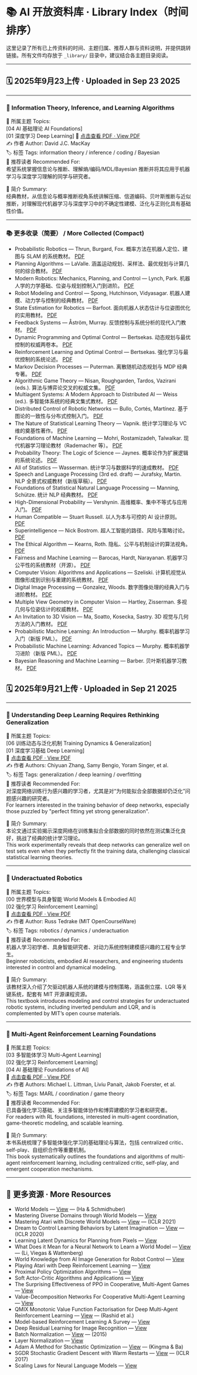 # 📚 AI 开放资料库 · Library Index（时间排序）

这里记录了所有已上传资料的时间、主题归属、推荐人群与资料说明，并提供跳转链接。所有文件均存放于 `_library/` 目录中，建议结合各主题目录阅读。

---

## 🗓 2025年9月23上传 · Uploaded in Sep 23 2025

---

### 📗 Information Theory, Inference, and Learning Algorithms

📂 所属主题 Topics:  
[04 AI 基础理论 AI Foundations]  
[01 深度学习 Deep Learning]
📄 [点击查看 PDF · View PDF](./Information_Theory_Inference_And_Learning_Algorithms.pdf)  
✍️ 作者 Author: David J.C. MacKay  
🏷️ 标签 Tags: information theory / inference / coding / Bayesian  
👥 推荐读者 Recommended For:  
希望系统掌握信息论与推断、理解熵/编码/MDL/Bayesian 推断并将其应用于机器学习与深度学习理解的同学与研究者。

📝 简介 Summary:  
经典教材，从信息论与概率推断视角系统讲解压缩、信道编码、贝叶斯推断与近似推断，对理解现代机器学习与深度学习中的不确定性建模、泛化与正则化具有基础性价值。

---

### 📚 更多收录（简要） / More Collected (Compact)

- Probabilistic Robotics — Thrun, Burgard, Fox. 概率方法在机器人定位、建图与 SLAM 的系统教材。 [PDF](./Thrun_Et_Al_2005_Probabilistic_Robotics.pdf)
- Planning Algorithms — LaValle. 涵盖运动规划、采样法、最优规划与计算几何的综合教材。 [PDF](./Planning_Algorithms.pdf)
- Modern Robotics: Mechanics, Planning, and Control — Lynch, Park. 机器人学的力学基础、位姿与规划控制入门到进阶。 [PDF](./Modern_Robotics.pdf)
- Robot Modeling and Control — Spong, Hutchinson, Vidyasagar. 机器人建模、动力学与控制的经典教材。 [PDF](./Robot_Modeling_And_Control_Compress.pdf)
- State Estimation for Robotics — Barfoot. 面向机器人状态估计与位姿图优化的实用教材。 [PDF](./State_Estimation_FOR_Robotics.pdf)
- Feedback Systems — Åström, Murray. 反馈控制与系统分析的现代入门教材。 [PDF](./Astrom_Feedback_2006.pdf)
- Dynamic Programming and Optimal Control — Bertsekas. 动态规划与最优控制的权威两卷本。 [PDF](./Dynamic_Programming_And_Optimal_Control_2014.pdf)
- Reinforcement Learning and Optimal Control — Bertsekas. 强化学习与最优控制的系统论述。 [PDF](./Reinforcement_Learning_Bertsekas_Draft.pdf)
- Markov Decision Processes — Puterman. 离散随机动态规划与 MDP 经典专著。 [PDF](./Markov_Decision_Process.pdf)
- Algorithmic Game Theory — Nisan, Roughgarden, Tardos, Vazirani (eds.). 算法与博弈论交叉的权威文集。 [PDF](./Algorithmic_Game_Theory.pdf)
- Multiagent Systems: A Modern Approach to Distributed AI — Weiss (ed.). 多智能体系统的经典文集式教材。 [PDF](./Multiagent_Systems_A_Modern_Approach_To_Distributed_Artificial_Intelligence_Gerhard_Weiss.pdf)
- Distributed Control of Robotic Networks — Bullo, Cortés, Martínez. 基于图论的一致性与分布式控制入门。 [PDF](./DCRN_Bullocortesmartinez_10mar09.pdf)
- The Nature of Statistical Learning Theory — Vapnik. 统计学习理论与 VC 维的奠基性著作。 [PDF](./Vladimir_Vapnik_The_Nature_Of_Statistical_Learning_Springer_2010.pdf)
- Foundations of Machine Learning — Mohri, Rostamizadeh, Talwalkar. 现代机器学习理论教材（Rademacher 等）。 [PDF](./Foundations_of_Machine_Learning.pdf)
- Probability Theory: The Logic of Science — Jaynes. 概率论作为扩展逻辑的系统论述。 [PDF](./JaynesProbabilityTheory.pdf)
- All of Statistics — Wasserman. 统计学习与数据科学的速成教材。 [PDF](./All_Of_Statistics_Wasserman_Larry.pdf)
- Speech and Language Processing (3rd ed. draft) — Jurafsky, Martin. NLP 全景式权威教材（新版草稿）。 [PDF](./Speech_And_Language_Processing.pdf)
- Foundations of Statistical Natural Language Processing — Manning, Schütze. 统计 NLP 经典教材。 [PDF](./Foundations_Of_Statistical_Natural_Language_Processing_By_Manning_Christopher_And_Schuetze_Hinrich.pdf)
- High-Dimensional Probability — Vershynin. 高维概率、集中不等式与应用入门。 [PDF](./High_Dimensional_Probability_An_Introduction_With_Applications_In_Data_Science.pdf)
- Human Compatible — Stuart Russell. 以人为本与可控的 AI 设计原则。 [PDF](./Human_Compatible_Artificial_Intelligence_And_The_Problem_Of_Control_Stuart_Russell.pdf)
- Superintelligence — Nick Bostrom. 超人工智能的路径、风险与策略讨论。 [PDF](./Superintelligence_Paths_Dangers_Strategies_By_Nick_Bostrom.pdf)
- The Ethical Algorithm — Kearns, Roth. 隐私、公平与机制设计的算法视角。 [PDF](./The_Ethical_Algorithm_The_Science_Of_Socially_Aware_Algorithm_Design_Michael_Kearns_Aaron_Roth_Z_Library.pdf)
- Fairness and Machine Learning — Barocas, Hardt, Narayanan. 机器学习公平性的系统教材（开源）。 [PDF](./fairmlbook.pdf)
- Computer Vision: Algorithms and Applications — Szeliski. 计算机视觉从图像形成到识别与重建的系统教材。 [PDF](./Szeliski_CVAABook_2ndEd.pdf)
- Digital Image Processing — Gonzalez, Woods. 数字图像处理的经典入门与进阶教材。 [PDF](./Digital_Image_Processing_Compress.pdf)
- Multiple View Geometry in Computer Vision — Hartley, Zisserman. 多视几何与位姿估计的权威教材。 [PDF](./Multiple_View_Geometry_In_Computer_Vision_Second_Edition.pdf)
- An Invitation to 3D Vision — Ma, Soatto, Kosecka, Sastry. 3D 视觉与几何方法的入门教材。 [PDF](./An_Invitation_To_3_D_Vision.pdf)
- Probabilistic Machine Learning: An Introduction — Murphy. 概率机器学习入门（新版 PML）。 [PDF](./Probabilistic_Machine_Learning_An_Introduction.pdf)
- Probabilistic Machine Learning: Advanced Topics — Murphy. 概率机器学习进阶（新版 PML）。 [PDF](./Probabilistic_Machine_Learning_Advanced_Topics.pdf)
- Bayesian Reasoning and Machine Learning — Barber. 贝叶斯机器学习教材。 [PDF](./BayesReasoningML.pdf)

## 🗓 2025年9月21上传 · Uploaded in Sep 21 2025

---

### 📘 Understanding Deep Learning Requires Rethinking Generalization  

📂 所属主题 Topics:  
[06 训练动态与泛化机制 Training Dynamics & Generalization]  
[01 深度学习基础 Deep Learning]  
📄 [点击查看 PDF · View PDF](./Understanding_Deep_Learning_Requires_Rethinking_Generalization.pdf)  
✍️ 作者 Authors: Chiyuan Zhang, Samy Bengio, Yoram Singer, et al.  
🏷️ 标签 Tags: generalization / deep learning / overfitting  
👥 推荐读者 Recommended For:  
对深度网络训练行为感兴趣的学习者，尤其是对“为何能拟合全部数据却仍泛化”问题感兴趣的研究者。  
For learners interested in the training behavior of deep networks, especially those puzzled by "perfect fitting yet strong generalization".

📝 简介 Summary:  
本论文通过实验揭示深度网络在训练集拟合全部数据的同时依然在测试集泛化良好，挑战了经典的统计学习理论。  
This work experimentally reveals that deep networks can generalize well on test sets even when they perfectly fit the training data, challenging classical statistical learning theories.

---

### 🤖 Underactuated Robotics  

📂 所属主题 Topics:  
[00 世界模型与具身智能 World Models & Embodied AI]  
[02 强化学习 Reinforcement Learning]  
📄 [点击查看 PDF · View PDF](./Underactuated_Robotics_Russ_Tedrake.pdf)  
✍️ 作者 Author: Russ Tedrake (MIT OpenCourseWare)  
🏷️ 标签 Tags: robotics / dynamics / underactuation  
👥 推荐读者 Recommended For:  
机器人学习初学者、具身智能研究者、对动力系统控制建模感兴趣的工程专业学生。  
Beginner roboticists, embodied AI researchers, and engineering students interested in control and dynamical modeling.

📝 简介 Summary:  
该教材深入介绍了欠驱动机器人系统的建模与控制策略，涵盖倒立摆、LQR 等关键系统，配套有 MIT 开源课程资源。  
This textbook introduces modeling and control strategies for underactuated robotic systems, including inverted pendulum and LQR, and is complemented by MIT’s open course materials.

---

### 🤝 Multi-Agent Reinforcement Learning Foundations  

📂 所属主题 Topics:  
[03 多智能体学习 Multi-Agent Learning]  
[02 强化学习 Reinforcement Learning]  
[04 AI 基础理论 Foundations of AI]  
📄 [点击查看 PDF · View PDF](./Multi-Agent_Reinforcement_Learning_Foundations.pdf)  
✍️ 作者 Authors: Michael L. Littman, Liviu Panait, Jakob Foerster, et al.  
🏷️ 标签 Tags: MARL / coordination / game theory  
👥 推荐读者 Recommended For:  
已具备强化学习基础、关注多智能体协作和博弈建模的学习者和研究者。  
For readers with RL foundations, interested in multi-agent coordination, game-theoretic modeling, and scalable learning.

📝 简介 Summary:  
本书系统梳理了多智能体强化学习的基础理论与算法，包括 centralized critic、self-play、自组织合作等重要机制。  
This book systematically outlines the foundations and algorithms of multi-agent reinforcement learning, including centralized critic, self-play, and emergent cooperation mechanisms.


---

## 📄 更多资源 · More Resources

- World Models — [View](./World_Models.pdf) — (Ha & Schmidhuber)
- Mastering Diverse Domains through World Models — [View](./Mastering_Diverse_Domains_through_World_Models.pdf)
- Mastering Atari with Discrete World Models — [View](./Mastering_Atari_with_Discrete_World_Models.pdf) — (ICLR 2021)
- Dream to Control Learning Behaviors by Latent Imagination — [View](./Dream_to_Control_Learning_Behaviors_by_Latent_Imagination.pdf) — (ICLR 2020)
- Learning Latent Dynamics for Planning from Pixels — [View](./Learning_Latent_Dynamics_for_Planning_from_Pixels.pdf)
- What Does it Mean for a Neural Network to Learn a World Model — [View](./What_Does_it_Mean_for_a_Neural_Network_to_Learn_a_World_Model.pdf) — (Li, Viegas & Wattenberg)
- World Knowledge from AI Image Generation for Robot Control — [View](./World_Knowledge_from_AI_Image_Generation_for_Robot_Control.pdf)
- Playing Atari with Deep Reinforcement Learning — [View](./Playing_Atari_with_Deep_Reinforcement_Learning.pdf)
- Proximal Policy Optimization Algorithms — [View](./Proximal_Policy_Optimization_Algorithms.pdf)
- Soft Actor-Critic Algorithms and Applications — [View](./Soft_Actor-Critic_Algorithms_and_Applications.pdf)
- The Surprising Effectiveness of PPO in Cooperative, Multi-Agent Games — [View](./The_Surprising_Effectiveness_of_PPO_in_Cooperative,_Multi-Agent_Games.pdf)
- Value-Decomposition Networks For Cooperative Multi-Agent Learning — [View](./Value-Decomposition_Networks_For_Cooperative_Multi-Agent_Learning.pdf)
- QMIX Monotonic Value Function Factorisation for Deep Multi-Agent Reinforcement Learning — [View](./QMIX_Monotonic_Value_Function_Factorisation_for_Deep_Multi-Agent_Reinforcement_Learning.pdf) — (Rashid et al.)
- Model-based Reinforcement Learning A Survey — [View](./Model-based_Reinforcement_Learning_A_Survey.pdf)
- Deep Residual Learning for Image Recognition — [View](./Deep_Residual_Learning_for_Image_Recognition.pdf)
- Batch Normalization — [View](./Batch_Normalization_Accelerating_Deep_Network_Training_by_Reducing_Internal_Covariate_Shift.pdf) — (2015)
- Layer Normalization — [View](./Layer_Normalization.pdf)
- Adam A Method for Stochastic Optimization — [View](./Adam_A_Method_for_Stochastic_Optimization.pdf) — (Kingma & Ba)
- SGDR Stochastic Gradient Descent with Warm Restarts — [View](./SGDR_Stochastic_Gradient_Descent_with_Warm_Restarts.pdf) — (ICLR 2017)
- Scaling Laws for Neural Language Models — [View](./Scaling_Laws_for_Neural_Language_Models.pdf)
